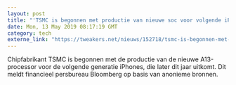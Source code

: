 ```yaml
---
layout: post
title: "'TSMC is begonnen met productie van nieuwe soc voor volgende iPhone'"
date: Mon, 13 May 2019 08:17:19 GMT
category: tech
externe_link: "https://tweakers.net/nieuws/152718/tsmc-is-begonnen-met-productie-van-nieuwe-soc-voor-volgende-iphone.html"
---
```


Chipfabrikant TSMC is begonnen met de productie van de nieuwe A13-processor voor de volgende generatie iPhones, die later dit jaar uitkomt. Dit meldt financieel persbureau Bloomberg op basis van anonieme bronnen.<img src="http://feeds.feedburner.com/~r/tweakers/mixed/~4/upSuy62Hyl0" height="1" width="1" alt=""/>

